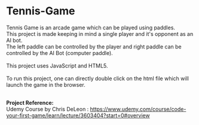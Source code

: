 # Tennis-Game
Tennis Game is an arcade game which can be played using paddles. <br>This project is made keeping in mind a single player and it's opponent as an AI bot. <br>The left paddle can be controlled by the player and right paddle can be controlled by the AI Bot (computer paddle). </br>
<br>This project uses JavaScript and HTML5. </br>
<br>To run this project, one can directly double click on the html file which will launch the game in the browser. </br>

<br><b> Project Reference:</b> </br>
Udemy Course by Chris DeLeon : https://www.udemy.com/course/code-your-first-game/learn/lecture/3603404?start=0#overview
